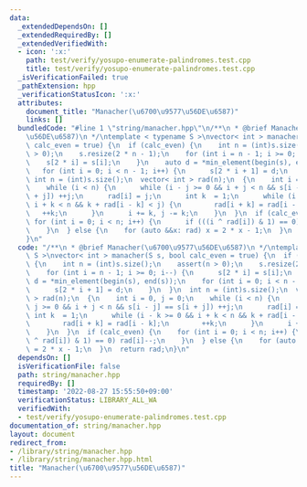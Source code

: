 ```yaml
---
data:
  _extendedDependsOn: []
  _extendedRequiredBy: []
  _extendedVerifiedWith:
  - icon: ':x:'
    path: test/verify/yosupo-enumerate-palindromes.test.cpp
    title: test/verify/yosupo-enumerate-palindromes.test.cpp
  _isVerificationFailed: true
  _pathExtension: hpp
  _verificationStatusIcon: ':x:'
  attributes:
    document_title: "Manacher(\u6700\u9577\u56DE\u6587)"
    links: []
  bundledCode: "#line 1 \"string/manacher.hpp\"\n/**\n * @brief Manacher(\u6700\u9577\
    \u56DE\u6587)\n */\ntemplate < typename S >\nvector< int > manacher(S s, bool\
    \ calc_even = true) {\n  if (calc_even) {\n    int n = (int)s.size();\n    assert(n\
    \ > 0);\n    s.resize(2 * n - 1);\n    for (int i = n - 1; i >= 0; i--) {\n  \
    \    s[2 * i] = s[i];\n    }\n    auto d = *min_element(begin(s), end(s));\n \
    \   for (int i = 0; i < n - 1; i++) {\n      s[2 * i + 1] = d;\n    }\n  }\n \
    \ int n = (int)s.size();\n  vector< int > rad(n);\n  {\n    int i = 0, j = 0;\n\
    \    while (i < n) {\n      while (i - j >= 0 && i + j < n && s[i - j] == s[i\
    \ + j]) ++j;\n      rad[i] = j;\n      int k  = 1;\n      while (i - k >= 0 &&\
    \ i + k < n && k + rad[i - k] < j) {\n        rad[i + k] = rad[i - k];\n     \
    \   ++k;\n      }\n      i += k, j -= k;\n    }\n  }\n  if (calc_even) {\n   \
    \ for (int i = 0; i < n; i++) {\n      if (((i ^ rad[i]) & 1) == 0) rad[i]--;\n\
    \    }\n  } else {\n    for (auto &&x: rad) x = 2 * x - 1;\n  }\n  return rad;\n\
    }\n"
  code: "/**\n * @brief Manacher(\u6700\u9577\u56DE\u6587)\n */\ntemplate < typename\
    \ S >\nvector< int > manacher(S s, bool calc_even = true) {\n  if (calc_even)\
    \ {\n    int n = (int)s.size();\n    assert(n > 0);\n    s.resize(2 * n - 1);\n\
    \    for (int i = n - 1; i >= 0; i--) {\n      s[2 * i] = s[i];\n    }\n    auto\
    \ d = *min_element(begin(s), end(s));\n    for (int i = 0; i < n - 1; i++) {\n\
    \      s[2 * i + 1] = d;\n    }\n  }\n  int n = (int)s.size();\n  vector< int\
    \ > rad(n);\n  {\n    int i = 0, j = 0;\n    while (i < n) {\n      while (i -\
    \ j >= 0 && i + j < n && s[i - j] == s[i + j]) ++j;\n      rad[i] = j;\n     \
    \ int k  = 1;\n      while (i - k >= 0 && i + k < n && k + rad[i - k] < j) {\n\
    \        rad[i + k] = rad[i - k];\n        ++k;\n      }\n      i += k, j -= k;\n\
    \    }\n  }\n  if (calc_even) {\n    for (int i = 0; i < n; i++) {\n      if (((i\
    \ ^ rad[i]) & 1) == 0) rad[i]--;\n    }\n  } else {\n    for (auto &&x: rad) x\
    \ = 2 * x - 1;\n  }\n  return rad;\n}\n"
  dependsOn: []
  isVerificationFile: false
  path: string/manacher.hpp
  requiredBy: []
  timestamp: '2022-08-27 15:55:50+09:00'
  verificationStatus: LIBRARY_ALL_WA
  verifiedWith:
  - test/verify/yosupo-enumerate-palindromes.test.cpp
documentation_of: string/manacher.hpp
layout: document
redirect_from:
- /library/string/manacher.hpp
- /library/string/manacher.hpp.html
title: "Manacher(\u6700\u9577\u56DE\u6587)"
---
```

